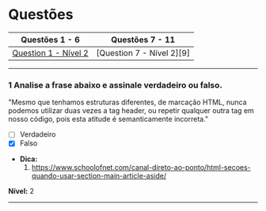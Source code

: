 # Questões

| Questões 1 - 6            | Questões 7 - 11             |
|---------------------------|-----------------------------|
| [Question 1 - Nível 2][1] | [Question 7 - Nível 2][9]   |  

     
[1]:#1-analise-a-frase-abaixo-e-assinale-verdadeiro-ou-falso

***

### 1 Analise a frase abaixo e assinale verdadeiro ou falso.

"Mesmo que tenhamos estruturas diferentes, de marcação HTML, nunca podemos utilizar duas vezes a tag header, ou repetir qualquer outra tag em nosso código, pois esta atitude é semanticamente incorreta."

- [ ] Verdadeiro
- [x] Falso

* **Dica:**
    1. <https://www.schoolofnet.com/canal-direto-ao-ponto/html-secoes-quando-usar-section-main-article-aside/>

**Nível:** 2

***